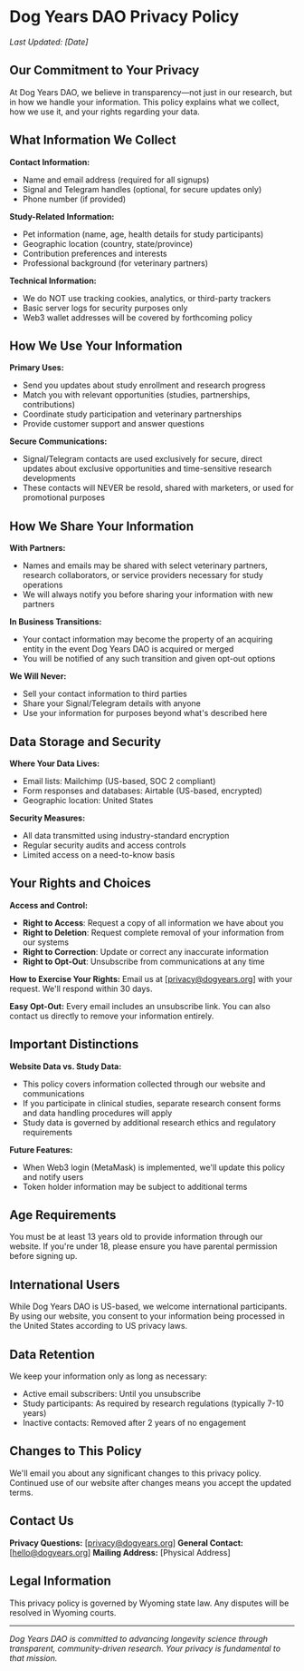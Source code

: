 # Dog Years DAO Privacy Policy

*Last Updated: [Date]*

## Our Commitment to Your Privacy

At Dog Years DAO, we believe in transparency—not just in our research, but in how we handle your information. This policy explains what we collect, how we use it, and your rights regarding your data.

## What Information We Collect

**Contact Information:**
- Name and email address (required for all signups)
- Signal and Telegram handles (optional, for secure updates only)
- Phone number (if provided)

**Study-Related Information:**
- Pet information (name, age, health details for study participants)
- Geographic location (country, state/province)
- Contribution preferences and interests
- Professional background (for veterinary partners)

**Technical Information:**
- We do NOT use tracking cookies, analytics, or third-party trackers
- Basic server logs for security purposes only
- Web3 wallet addresses will be covered by forthcoming policy

## How We Use Your Information

**Primary Uses:**
- Send you updates about study enrollment and research progress
- Match you with relevant opportunities (studies, partnerships, contributions)
- Coordinate study participation and veterinary partnerships
- Provide customer support and answer questions

**Secure Communications:**
- Signal/Telegram contacts are used exclusively for secure, direct updates about exclusive opportunities and time-sensitive research developments
- These contacts will NEVER be resold, shared with marketers, or used for promotional purposes

## How We Share Your Information

**With Partners:**
- Names and emails may be shared with select veterinary partners, research collaborators, or service providers necessary for study operations
- We will always notify you before sharing your information with new partners

**In Business Transitions:**
- Your contact information may become the property of an acquiring entity in the event Dog Years DAO is acquired or merged
- You will be notified of any such transition and given opt-out options

**We Will Never:**
- Sell your contact information to third parties
- Share your Signal/Telegram details with anyone
- Use your information for purposes beyond what's described here

## Data Storage and Security

**Where Your Data Lives:**
- Email lists: Mailchimp (US-based, SOC 2 compliant)
- Form responses and databases: Airtable (US-based, encrypted)
- Geographic location: United States

**Security Measures:**
- All data transmitted using industry-standard encryption
- Regular security audits and access controls
- Limited access on a need-to-know basis

## Your Rights and Choices

**Access and Control:**
- **Right to Access**: Request a copy of all information we have about you
- **Right to Deletion**: Request complete removal of your information from our systems
- **Right to Correction**: Update or correct any inaccurate information
- **Right to Opt-Out**: Unsubscribe from communications at any time

**How to Exercise Your Rights:**
Email us at [privacy@dogyears.org] with your request. We'll respond within 30 days.

**Easy Opt-Out:**
Every email includes an unsubscribe link. You can also contact us directly to remove your information entirely.

## Important Distinctions

**Website Data vs. Study Data:**
- This policy covers information collected through our website and communications
- If you participate in clinical studies, separate research consent forms and data handling procedures will apply
- Study data is governed by additional research ethics and regulatory requirements

**Future Features:**
- When Web3 login (MetaMask) is implemented, we'll update this policy and notify users
- Token holder information may be subject to additional terms

## Age Requirements

You must be at least 13 years old to provide information through our website. If you're under 18, please ensure you have parental permission before signing up.

## International Users

While Dog Years DAO is US-based, we welcome international participants. By using our website, you consent to your information being processed in the United States according to US privacy laws.

## Data Retention

We keep your information only as long as necessary:
- Active email subscribers: Until you unsubscribe
- Study participants: As required by research regulations (typically 7-10 years)
- Inactive contacts: Removed after 2 years of no engagement

## Changes to This Policy

We'll email you about any significant changes to this privacy policy. Continued use of our website after changes means you accept the updated terms.

## Contact Us

**Privacy Questions:** [privacy@dogyears.org]
**General Contact:** [hello@dogyears.org]
**Mailing Address:** [Physical Address]

## Legal Information

This privacy policy is governed by Wyoming state law. Any disputes will be resolved in Wyoming courts.

---

*Dog Years DAO is committed to advancing longevity science through transparent, community-driven research. Your privacy is fundamental to that mission.*
